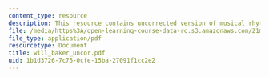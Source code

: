 ```yaml
---
content_type: resource
description: This resource contains uncorrected version of musical rhythm.
file: /media/https%3A/open-learning-course-data-rc.s3.amazonaws.com/21m-301-harmony-and-counterpoint-i-spring-2005/1b1d37267c750cfe15ba27091f1cc2e2_will_baker_uncor.pdf
file_type: application/pdf
resourcetype: Document
title: will_baker_uncor.pdf
uid: 1b1d3726-7c75-0cfe-15ba-27091f1cc2e2
---
```

